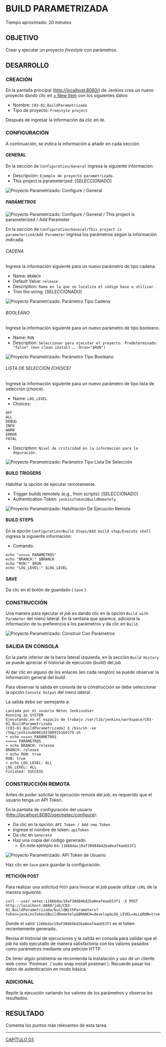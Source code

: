 # BUILD PARAMETRIZADA

Tiempo aproximado: 20 minutos

## OBJETIVO

Crear y ejecutar un proyecto *freestyle* con parámetros.

## DESARROLLO

### CREACIÓN

En la pantalla principal (<http://localhost:8080/>) de Jenkins crea un nuevo proyecto dando clic en [+ New Item](http://localhost:8080/view/all/newJob) con los siguientes datos:

- Nombre: `C03-01_BuildParametrizada`
- Tipo de proyecto: `Freestyle project`

Después de ingresar la información da clic en `OK`.

### CONFIGURACIÓN

A continuación, se indica la información a añadir en cada sección.

#### GENERAL

En la sección de `Configuration/General` ingresa la siguiente información:

- Descripción: `Ejemplo de proyecto parametrizado.`
- This project is parameterized: \[SELECCIONADO\]

![Proyecto Parametrizado: Configure / General](images/60d9988f1fb616a911518b339079fd5449925ec0.png)

##### PARÁMETROS

![Proyecto Parametrizado: Configure / General / This project is parameterized / Add Parameter](images/dc696b0943d7751e177c9d51465e58ef23d33c64.png)

En la sección de `Configuration/General/This project is parameterized/Add Parameter` ingresa los parámetros según la información indicada.

###### CADENA

Ingrese la información siguiente para un nuevo parámetro de tipo cadena.

- Name: `BRANCH`
- Default Value: `release`
- Description: `Rama en la que se localiza el código base a utilizar.`
- Trim the string: \[SELECCIONADO\]

![Proyecto Parametrizado: Parámetro Tipo Cadena](images/fab65102ce26143fc3dcbc7d341082066576aa21.png)

###### BOOLEANO

Ingrese la información siguiente para un nuevo parámetro de tipo booleano.

- Name: `RUN`
- Description: `Seleccionar para ejecutar el proyecto. Predeterminado: "false" (mvn clean install …​ -Drun="$RUN")`

![Proyecto Parametrizado: Parámetro Tipo Booleano](images/57fbbccf3f2207bbf200ecb3ac696fd09ed02461.png)

###### LISTA DE SELECCIÓN (CHOICE)

Ingrese la información siguiente para un nuevo parámetro de tipo lista de selección (choice).

- Name: `LOG_LEVEL`
- Choices:

``` shell
OFF
ALL
DEBUG
INFO
WARN
ERROR
FATAL
```

- Description: `Nivel de criticidad en la información para la depuración.`

![Proyecto Parametrizado: Parámetro Tipo Lista De Selección](images/80ad8837682020bf2d0f51cf359e970a890f51cb.png)

#### BUILD TRIGGERS

Habilitar la opción de ejecutar remotamente.

- Trigger builds remotely (e.g., from scripts): \[SELECCIONADO\]
- Authentication Token: `jenkinsToken2BuildRemotely`

![Proyecto Parametrizado: Habilitación De Ejecución Remota](images/1ce1d981680f4e71439c9d282ea0c76f9d2313b0.png)

#### BUILD STEPS

En la opción `Configuration/Build Steps/Add build step/Execute shell` ingresa la siguiente información:

- Comando:

``` shell
echo "===== PARÁMETROS"
echo "BRANCH:" $BRANCH
echo "RUN:" $RUN
echo "LOG_LEVEL:" $LOG_LEVEL
```

#### SAVE

Da clic en el botón de guardado ( `Save` )

### CONSTRUCCIÓN

Una manera para ejecutar el *job* es dando clic en la opción `Build with Parameter` del menú lateral. En la ventana que aparece, adiciona la información de tu preferencia a los parámetros y da clic en `Build`.

![Proyecto Parametrizado: Construir Con Parámetros](images/1d948aaf0542b9abc9340adc952d1e7862761229.png)

### SALIDA EN CONSOLA

En la parte inferior de la barra lateral izquierda, en la sección `Build History` se puede apreciar el historial de ejecución (*build*) del *job*.

Al dar clic en alguno de los enlaces (en cada renglón) se puede observar la información general del *build*.

Para observar la salida en consola de la construcción se debe seleccionar la opción `Console Output` del menú lateral.

La salida debe ser semejante a:

``` shell
Lanzada por el usuario Netec JenkinsUser
Running as SYSTEM
Ejecutando.en el espacio de trabajo /var/lib/jenkins/workspace/C03-01_BuildParametrizada
[C03-01_BuildParametrizada] $ /bin/sh -xe /tmp/jenkins6606162388915164179.sh
+ echo ===== PARÁMETROS
===== PARÁMETROS
+ echo BRANCH: release
BRANCH: release
+ echo RUN: true
RUN: true
+ echo LOG_LEVEL: ALL
LOG_LEVEL: ALL
Finished: SUCCESS
```

### CONSTRUCCIÓN REMOTA

Antes de poder solicitar la ejecución remota del *job*, es requerido que el usuario tenga un API Token.

En la pantalla de configuración del usuario (<http://localhost:8080/user/netec/configure>):

- Da clic en la opción: `API Token / Add new Token`
- Ingrese el nombre de token: `apiToken`
- Da clic en `Generate`
- Haz una copia del código generado.
  - En este ejemplo es: `1166bdac19af30d84bd2ba0eaf4aeb53f1`

![Proyecto Parametrizado: API Token de Usuario](images/80fe2bd6edba5548f6ac21094aa83a917d1b8c37.png)

Haz clic en `Save` para guardar la configuración.

#### PETICIÓN POST

Para realizar una solicitud `POST` para invocar el *job* puede utilizar `cURL` de la manera siguiente:

``` shell
curl --user netec:1166bdac19af30d84bd2ba0eaf4aeb53f1 -X POST http://localhost:8080/job/C03-01_BuildParametrizada/buildWithParameters?token=jenkinsToken2BuildRemotely&BRANCH=develop&LOG_LEVEL=ALL&RUN=true
```

Donde el valor `1166bdac19af30d84bd2ba0eaf4aeb53f1` es el token recientemente generado.

Revisa el historial de ejecuciones y la salida en consola para validar que el *job* ha sido ejecutado de manera satisfactoria con los valores pasados como parámetros mediante una petición HTTP.

<div class="note">
De tener algún problema se recomienda la instalación y uso de un cliente web como `Postman` (`sudo snap install postman`). Recuerde pasar los datos de autenticación en modo básica.
</div>

### ADICIONAL

Repite la ejecución variando los valores de los parámetros y observa los resultados.

## RESULTADO

Comenta los puntos más relevantes de esta tarea.

---

[CAPÍTULO 03](../C03.md)
